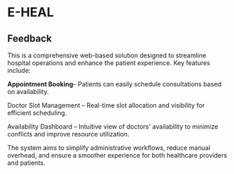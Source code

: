 
# E-HEAL

## Feedback
This is a comprehensive web-based solution designed to streamline hospital operations and enhance the patient experience. Key features include:

<b>Appointment Booking</b>– Patients can easily schedule consultations based on availability.

Doctor Slot Management – Real-time slot allocation and visibility for efficient scheduling.

Availability Dashboard – Intuitive view of doctors' availability to minimize conflicts and improve resource utilization.

The system aims to simplify administrative workflows, reduce manual overhead, and ensure a smoother experience for both healthcare providers and patients. 
